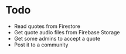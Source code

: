 # Todo

- Read quotes from Firestore
- Get quote audio files from Firebase Storage
- Get some admins to accept a quote
- Post it to a community

<!-- - Form that user can submit new quotes -->
